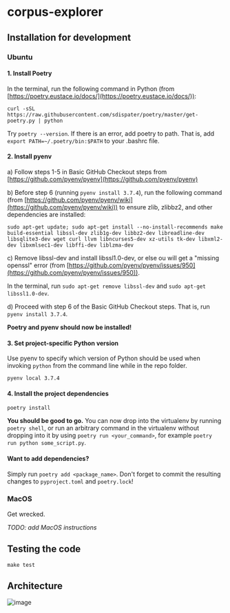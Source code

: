 # corpus-explorer

## Installation for development

### Ubuntu


#### 1. Install Poetry

In the terminal, run the following command in Python
(from [https://poetry.eustace.io/docs/](https://poetry.eustace.io/docs/)):

`curl -sSL https://raw.githubusercontent.com/sdispater/poetry/master/get-poetry.py | python`

Try `poetry --version`. If there is an error, add poetry to path.
That is, add `export PATH=~/.poetry/bin:$PATH` to your .bashrc file.


#### 2. Install pyenv

a) Follow steps 1-5 in Basic GitHub Checkout steps from
[https://github.com/pyenv/pyenv](https://github.com/pyenv/pyenv)

b) Before step 6 (running `pyenv install 3.7.4`), run the following command
(from [https://github.com/pyenv/pyenv/wiki](https://github.com/pyenv/pyenv/wiki))
to ensure zlib, zlibbz2, and other dependencies are installed:

`sudo apt-get update; sudo apt-get install --no-install-recommends make build-essential libssl-dev zlib1g-dev libbz2-dev libreadline-dev libsqlite3-dev wget curl llvm libncurses5-dev xz-utils tk-dev libxml2-dev libxmlsec1-dev libffi-dev liblzma-dev`

c) Remove libssl-dev and install libssl1.0-dev, or else ou will get a "missing openssl" error
(from [https://github.com/pyenv/pyenv/issues/950](https://github.com/pyenv/pyenv/issues/950)).

In the terminal, run `sudo apt-get remove libssl-dev` and `sudo apt-get libssl1.0-dev`.

d) Proceed with step 6 of the Basic GitHub Checkout steps. That is, run `pyenv install 3.7.4`.

**Poetry and pyenv should now be installed!**


#### 3. Set project-specific Python version

Use pyenv to specify which version of Python should be used when invoking
`python` from the command line while in the repo folder.

`pyenv local 3.7.4`


#### 4. Install the project dependencies

`poetry install`

**You should be good to go.** You can now drop into the virtualenv by running
`poetry shell`, or run an arbitrary command in the virtualenv without dropping
into it by using `poetry run <your_command>`, for example `poetry run python
some_script.py`.


#### Want to add dependencies?

Simply run `poetry add <package_name>`. Don't forget to commit the resulting
changes to `pyproject.toml` and `poetry.lock`!


### MacOS

Get wrecked.

*TODO: add MacOS instructions*


## Testing the code

`make test`


## Architecture

![image](https://user-images.githubusercontent.com/5240492/68536204-082ada00-0304-11ea-979c-052883fa2484.png)
